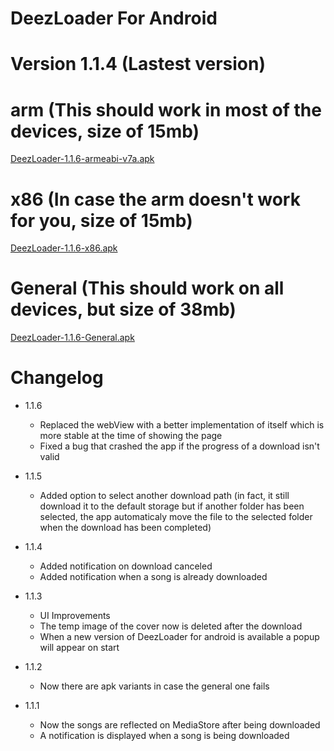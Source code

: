 # DeezLoader For Android 

# Version 1.1.4 (Lastest version)

# arm (This should work in most of the devices, size of 15mb)
[DeezLoader-1.1.6-armeabi-v7a.apk](https://gitlab.com/DT3264/DeezLoader-Android/raw/master/Release/DeezLoader-1.1.6-armeabi-v7a-debug.apk)

# x86 (In case the arm doesn't work for you, size of 15mb)
[DeezLoader-1.1.6-x86.apk](https://gitlab.com/DT3264/DeezLoader-Android/raw/master/Release/DeezLoader-1.1.6-x86-debug.apk)

# General (This should work on all devices, but size of 38mb)
[DeezLoader-1.1.6-General.apk](https://gitlab.com/DT3264/DeezLoader-Android/raw/master/Release/DeezLoader-1.1.6-General-debug.apk)

# Changelog

- 1.1.6
    - Replaced the webView with a better implementation of itself which is more stable at the time of showing the page
    - Fixed a bug that crashed the app if the progress of a download isn't valid

- 1.1.5
    - Added option to select another download path (in fact, it still download it to the default storage but if another folder has been selected, the app automaticaly move the file to the selected folder when the download has been completed)

- 1.1.4
    - Added notification on download canceled
    - Added notification when a song is already downloaded

- 1.1.3
    - UI Improvements
    - The temp image of the cover now is deleted after the download
    - When a new version of DeezLoader for android is available a popup will appear on start

- 1.1.2
    - Now there are apk variants in case the general one fails

- 1.1.1
    -  Now the songs are reflected on MediaStore after being downloaded
    -  A notification is displayed when a song is being downloaded